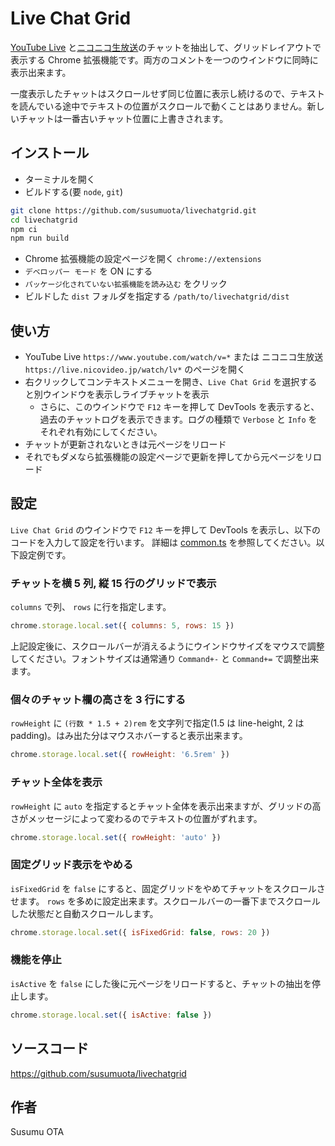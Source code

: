 # Live Chat Grid

[YouTube Live](https://www.youtube.com/live) と[ニコニコ生放送](https://live.nicovideo.jp/)のチャットを抽出して、グリッドレイアウトで表示する Chrome 拡張機能です。両方のコメントを一つのウインドウに同時に表示出来ます。

一度表示したチャットはスクロールせず同じ位置に表示し続けるので、テキストを読んでいる途中でテキストの位置がスクロールで動くことはありません。新しいチャットは一番古いチャット位置に上書きされます。

## インストール

- ターミナルを開く
- ビルドする(要 `node`, `git`)

```sh
git clone https://github.com/susumuota/livechatgrid.git
cd livechatgrid
npm ci
npm run build
```

- Chrome 拡張機能の設定ページを開く `chrome://extensions`
- `デベロッパー モード` を ON にする
- `パッケージ化されていない拡張機能を読み込む` をクリック
- ビルドした `dist` フォルダを指定する `/path/to/livechatgrid/dist`


## 使い方

- YouTube Live `https://www.youtube.com/watch/v=*` または ニコニコ生放送 `https://live.nicovideo.jp/watch/lv*` のページを開く
- 右クリックしてコンテキストメニューを開き、`Live Chat Grid` を選択すると別ウインドウを表示しライブチャットを表示
  - さらに、このウインドウで `F12` キーを押して DevTools を表示すると、過去のチャットログを表示できます。ログの種類で `Verbose` と `Info` をそれぞれ有効にしてください。
- チャットが更新されないときは元ページをリロード
- それでもダメなら拡張機能の設定ページで更新を押してから元ページをリロード

## 設定

`Live Chat Grid` のウインドウで `F12` キーを押して DevTools を表示し、以下のコードを入力して設定を行います。
詳細は [common.ts](https://github.com/susumuota/livechatgrid/blob/main/src/common.ts) を参照してください。以下設定例です。

### チャットを横 5 列, 縦 15 行のグリッドで表示

`columns` で列、 `rows` に行を指定します。

```javascript
chrome.storage.local.set({ columns: 5, rows: 15 })
```

上記設定後に、スクロールバーが消えるようにウインドウサイズをマウスで調整してください。フォントサイズは通常通り `Command+-` と `Command+=` で調整出来ます。

### 個々のチャット欄の高さを 3 行にする

`rowHeight` に `(行数 * 1.5 + 2)rem` を文字列で指定(1.5 は line-height, 2 は padding)。はみ出た分はマウスホバーすると表示出来ます。

```javascript
chrome.storage.local.set({ rowHeight: '6.5rem' })
```

### チャット全体を表示

`rowHeight` に `auto` を指定するとチャット全体を表示出来ますが、グリッドの高さがメッセージによって変わるのでテキストの位置がずれます。

```javascript
chrome.storage.local.set({ rowHeight: 'auto' })
```

### 固定グリッド表示をやめる

`isFixedGrid` を `false` にすると、固定グリッドをやめてチャットをスクロールさせます。 `rows` を多めに設定出来ます。スクロールバーの一番下までスクロールした状態だと自動スクロールします。

```javascript
chrome.storage.local.set({ isFixedGrid: false, rows: 20 })
```

### 機能を停止

`isActive` を `false` にした後に元ページをリロードすると、チャットの抽出を停止します。

```javascript
chrome.storage.local.set({ isActive: false })
```

## ソースコード

https://github.com/susumuota/livechatgrid

## 作者

Susumu OTA
